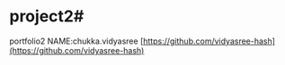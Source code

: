 # project2#
portfolio2
NAME:chukka.vidyasree
 [https://github.com/vidyasree-hash](https://github.com/vidyasree-hash) 





